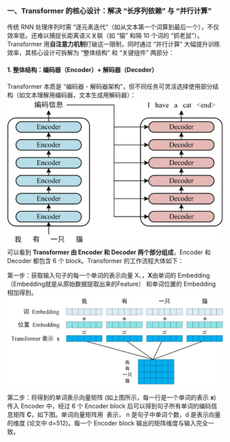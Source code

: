### 一、Transformer 的核心设计：解决 “长序列依赖” 与 “并行计算”

传统 RNN 处理序列时需 “逐元素迭代”（如从文本第一个词算到最后一个），不仅效率低，还难以捕捉长距离语义关联（如 “猫” 和隔 10 个词的 “抓老鼠”）。Transformer 用**自注意力机制**打破这一限制，同时通过 “并行计算” 大幅提升训练效率，其核心设计可拆解为 “整体结构” 和 “关键组件” 两部分：

#### 1. 整体结构：编码器（Encoder）+ 解码器（Decoder）

Transformer 本质是 “编码器 - 解码器架构”，但不同任务可灵活选择使用部分结构（如文本理解用编码器，文本生成用解码器）：
![image.png](https://raw.githubusercontent.com/lishiyu2006/picgo/main/cdning/202510161447577.png)
可以看到 **Transformer 由 Encoder 和 Decoder 两个部分组成**，Encoder 和 Decoder 都包含 6 个 block。Transformer 的工作流程大体如下：

第一步：获取输入句子的每一个单词的表示向量 X、，**X**由单词的 Embedding（Embedding就是从原始数据提取出来的Feature） 和单词位置的 Embedding 相加得到。
![image.png](https://raw.githubusercontent.com/lishiyu2006/picgo/main/cdning/202510161526517.png)

第二步：将得到的单词表示向量矩阵 (如上图所示，每一行是一个单词的表示 **x**) 传入 Encoder 中，经过 6 个 Encoder block 后可以得到句子所有单词的编码信息矩阵 **C**，如下图。单词向量矩阵用  表示， n 是句子中单词个数，d 是表示向量的维度 (论文中 d=512)。每一个 Encoder block 输出的矩阵维度与输入完全一致。
